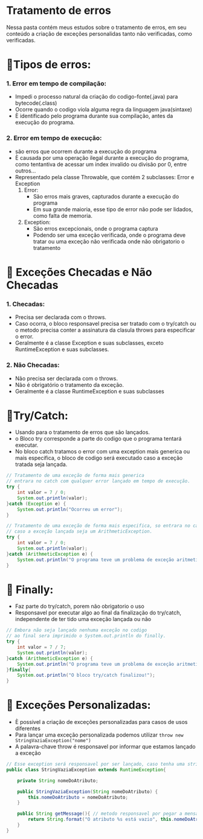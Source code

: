# Tratamento de erros
Nessa pasta contém meus estudos sobre o tratamento de erros, em seu conteúdo a criação de exceções personalidas tanto não verificadas, como verificadas.

# 📌Tipos de erros:
### 1. Error em tempo de compilação:
-  Impedi o processo natural da criação do codigo-fonte(.java) para bytecode(.class)
- Ocorre quando o codigo viola alguma regra da linguagem java(sintaxe)
- È identificado pelo programa durante sua compilação, antes da execução do programa.

### 2. Error em tempo de execução:
- são erros que ocorrem durante a execução do programa
- È causada por uma operação ilegal durante a execução do programa, como tentantiva de acessar um index invalido ou divisão por 0, entre outros...
- Representado pela classe Throwable, que contém 2 subclasses: Error e Exception
    1. Error:
        - São erros mais graves, capturados durante a execução do programa
        - Em sua grande maioria, esse tipo de error não pode ser lidados, como falta de memoria.
    2. Exception:
       - São erros excepcionais, onde o programa captura
       - Podendo ser uma exceção verificada, onde o programa deve tratar ou uma exceção não verificada onde não obrigatorio o tratamento


# 📌 Exceções Checadas e Não Checadas
### 1. Checadas:
- Precisa ser declarada com o throws.
- Caso ocorra, o bloco responsavel precisa ser tratado com o try/catch ou o metodo precisa conter a assinatura da clasula throws para especificar o error.
- Geralmente é a classe Exception e suas subclasses, exceto RuntimeException e suas subclasses.

### 2. Não Checadas:
- Não precisa ser declarada com o throws.
- Não é obrigatório o tratamento da exceção.
- Geralmente é a classe RuntimeException e suas subclasses

# 📌Try/Catch:
- Usando para o tratamento de erros que são lançados.
- o Bloco try corresponde a parte do codigo que o programa tentará executar.
- No bloco catch tratamos o error com uma exception mais generica ou mais especifica, o bloco de codigo será executado caso a exceção tratada seja lançada.
```java
// Tratamento de uma exceção de forma mais generica
// entrara no catch com qualquer error lançado em tempo de execução.
try {
    int valor = 7 / 0;
    System.out.println(valor);
}catch (Exception e) {
    System.out.println("Ocorreu um error");
}
```
```java
// Tratamento de uma exceção de forma mais especifica, so entrara no catch
// caso a exceção lançada seja um ArithmeticException.
try {
    int valor = 7 / 0;
    System.out.println(valor);
}catch (ArithmeticException e) {
    System.out.println("O programa teve um problema de exceção aritmetica.");
}
```
# 📌 Finally:
- Faz parte do try/catch, porem não obrigatorio o uso
- Responsavel por executar algo ao final da finalização do try/catch, independente de ter tido uma exceção lançada ou não
```java
// Embora não seja lançado nenhuma exceção no codigo
// ao final sera imprimido o System.out.println do finally.
try {
    int valor = 7 / 7;
    System.out.println(valor);
}catch (ArithmeticException e) {
    System.out.println("O programa teve um problema de exceção aritmetica.");
}finally{
    System.out.println("O bloco try/catch finalizou!");    
}
```

# 📌 Exceções Personalizadas:
- È possivel a criação de exceções personalizadas para casos de usos diferentes
- Para lançar uma exceção personalizada podemos utilizar ```throw new StringVaziaException("nome")```
- A palavra-chave throw é responsavel por informar que estamos lançado a exceção
```java
// Esse exception será responsavel por ser lançado, caso tenha uma string vazia
public class StringVaziaException extends RuntimeException{

    private String nomeDoAtributo;

    public StringVaziaException(String nomeDoAtributo) {
        this.nomeDoAtributo = nomeDoAtributo;
    }

    public String getMessage(){ // metodo responsavel por pegar a mensagem do error
        return String.format("O atributo %s está vazio", this.nomeDoAtributo);
    }
}
```